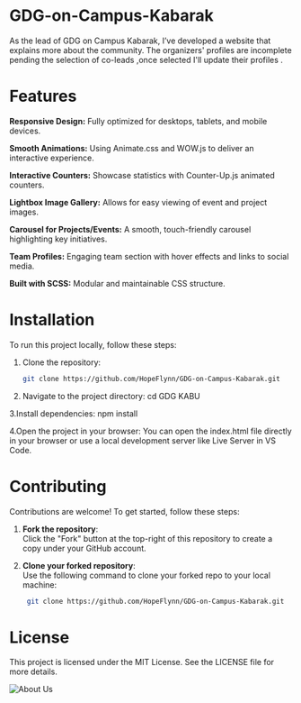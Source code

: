 # GDG-on-Campus-Kabarak
As the lead of GDG on Campus Kabarak, I’ve developed a website that explains more about the community. The organizers' profiles are incomplete pending the selection of co-leads ,once selected I'll update their profiles .
# Features
**Responsive Design:** Fully optimized for desktops, tablets, and mobile devices.

**Smooth Animations:** Using Animate.css and WOW.js to deliver an interactive experience.

**Interactive Counters:** Showcase statistics with Counter-Up.js animated counters.

**Lightbox Image Gallery:** Allows for easy viewing of event and project images.

**Carousel for Projects/Events:** A smooth, touch-friendly carousel highlighting key initiatives.

**Team Profiles:** Engaging team section with hover effects and links to social media.

**Built with SCSS:** Modular and maintainable CSS structure.

# Installation

To run this project locally, follow these steps:

1. Clone the repository:
   ```bash
   git clone https://github.com/HopeFlynn/GDG-on-Campus-Kabarak.git

2. Navigate to the project directory:
cd GDG KABU

3.Install dependencies:
npm install

4.Open the project in your browser: 
You can open the index.html file directly in your browser or use a local development server like Live Server in VS Code.

# Contributing

Contributions are welcome! To get started, follow these steps:

1. **Fork the repository**:  
   Click the "Fork" button at the top-right of this repository to create a copy under your GitHub account.

2. **Clone your forked repository**:  
   Use the following command to clone your forked repo to your local machine:
   ```bash
    git clone https://github.com/HopeFlynn/GDG-on-Campus-Kabarak.git

 # License
This project is licensed under the MIT License. See the LICENSE file for more details.

![About Us](https://github.com/HopeFlynn/GDG-on-Campus-Kabarak/blob/main/About%20us.png)

